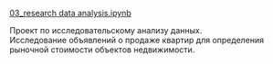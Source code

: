 
[3]: https://github.com/ponandrew100/y_praktikum/blob/master/03_research%20data%20analysis/03_research%20data%20analysis.ipynb  

[03_research data analysis.ipynb][3]  

Проект по исследовательскому анализу данных.  
Исследование объявлений о продаже квартир для определения рыночной стоимости объектов недвижимости.
